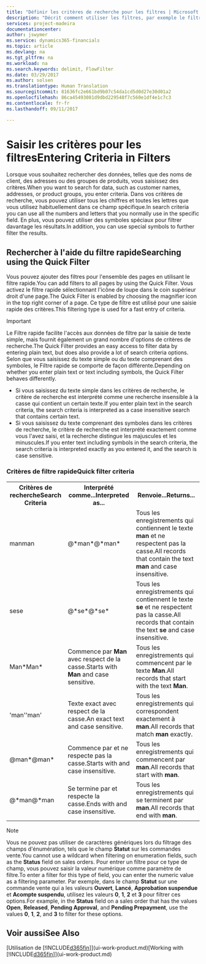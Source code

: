 ```yaml
---
title: "Définir les critères de recherche pour les filtres | Microsoft Docs"
description: "Décrit comment utiliser les filtres, par exemple le filtre rapide, pour préciser les résultats que vous obtenez lorsque vous recherchez des données."
services: project-madeira
documentationcenter: 
author: jswymer
ms.service: dynamics365-financials
ms.topic: article
ms.devlang: na
ms.tgt_pltfrm: na
ms.workload: na
ms.search.keywords: delimit, FlowFilter
ms.date: 03/29/2017
ms.author: solsen
ms.translationtype: Human Translation
ms.sourcegitcommit: 81636fc2e661bd9b07c54da1cd5d0d27e30d01a2
ms.openlocfilehash: 86ca45493081d9dbd229548f7c560e1df4e1c7c3
ms.contentlocale: fr-fr
ms.lasthandoff: 09/11/2017

---
```

# <a name="entering-criteria-in-filters"></a><span data-ttu-id="b3d46-103">Saisir les critères pour les filtres</span><span class="sxs-lookup"><span data-stu-id="b3d46-103">Entering Criteria in Filters</span></span>
<span data-ttu-id="b3d46-104">Lorsque vous souhaitez rechercher des données, telles que des noms de client, des adresses ou des groupes de produits, vous saisissez des critères.</span><span class="sxs-lookup"><span data-stu-id="b3d46-104">When you want to search for data, such as customer names, addresses, or product groups, you enter criteria.</span></span> <span data-ttu-id="b3d46-105">Dans vos critères de recherche, vous pouvez utiliser tous les chiffres et toutes les lettres que vous utilisez habituellement dans ce champ spécifique.</span><span class="sxs-lookup"><span data-stu-id="b3d46-105">In search criteria you can use all the numbers and letters that you normally use in the specific field.</span></span> <span data-ttu-id="b3d46-106">En plus, vous pouvez utiliser des symboles spéciaux pour filtrer davantage les résultats.</span><span class="sxs-lookup"><span data-stu-id="b3d46-106">In addition, you can use special symbols to further filter the results.</span></span>

## <a name="searching-using-the-quick-filter"></a><span data-ttu-id="b3d46-107">Rechercher à l'aide du filtre rapide</span><span class="sxs-lookup"><span data-stu-id="b3d46-107">Searching using the Quick Filter</span></span>
<span data-ttu-id="b3d46-108">Vous pouvez ajouter des filtres pour l'ensemble des pages en utilisant le filtre rapide.</span><span class="sxs-lookup"><span data-stu-id="b3d46-108">You can add filters to all pages by using the Quick Filter.</span></span> <span data-ttu-id="b3d46-109">Vous activez le filtre rapide sélectionnant l'icône de loupe dans le coin supérieur droit d'une page.</span><span class="sxs-lookup"><span data-stu-id="b3d46-109">The Quick Filter is enabled by choosing the magnifier icon in the top right corner of a page.</span></span> <span data-ttu-id="b3d46-110">Ce type de filtre est utilisé pour une saisie rapide des critères.</span><span class="sxs-lookup"><span data-stu-id="b3d46-110">This filtering type is used for a fast entry of criteria.</span></span>

> [!IMPORTANT]  
>   <span data-ttu-id="b3d46-111">Le Filtre rapide facilite l'accès aux données de filtre par la saisie de texte simple, mais fournit également un grand nombre d'options de critères de recherche.</span><span class="sxs-lookup"><span data-stu-id="b3d46-111">The Quick Filter provides an easy access to filter data by entering plain text, but does also provide a lot of search criteria options.</span></span> <span data-ttu-id="b3d46-112">Selon que vous saisissez du texte simple ou du texte comprenant des symboles, le Filtre rapide se comporte de façon différente.</span><span class="sxs-lookup"><span data-stu-id="b3d46-112">Depending on whether you enter plain text or text including symbols, the Quick Filter behaves differently.</span></span>  

* <span data-ttu-id="b3d46-113">Si vous saisissez du texte simple dans les critères de recherche, le critère de recherche est interprété comme une recherche insensible à la casse qui contient un certain texte.</span><span class="sxs-lookup"><span data-stu-id="b3d46-113">If you enter plain text in the search criteria, the search criteria is interpreted as a case insensitive search that contains certain text.</span></span>  
* <span data-ttu-id="b3d46-114">Si vous saisissez du texte comprenant des symboles dans les critères de recherche, le critère de recherche est interprété exactement comme vous l'avez saisi, et la recherche distingue les majuscules et les minuscules.</span><span class="sxs-lookup"><span data-stu-id="b3d46-114">If you enter text including symbols in the search criteria, the search criteria is interpreted exactly as you entered it, and the search is case sensitive.</span></span>

### <a name="quick-filter-criteria"></a><span data-ttu-id="b3d46-115">Critères de filtre rapide</span><span class="sxs-lookup"><span data-stu-id="b3d46-115">Quick filter criteria</span></span>
<!-- html syntax because symbols conflict with MarkDown syntax -->
<TABLE>
  <TR>
    <TH><span data-ttu-id="b3d46-116">Critères de recherche</span><span class="sxs-lookup"><span data-stu-id="b3d46-116">Search Criteria</span></span></TH>
    <TH><span data-ttu-id="b3d46-117">Interprété comme...</span><span class="sxs-lookup"><span data-stu-id="b3d46-117">Interpreted as...</span></span></TH>
    <TH><span data-ttu-id="b3d46-118">Renvoie...</span><span class="sxs-lookup"><span data-stu-id="b3d46-118">Returns...</span></span></TH>
  </TR>
  <TR>
    <TD><span data-ttu-id="b3d46-119">man</span><span class="sxs-lookup"><span data-stu-id="b3d46-119">man</span></span></TD>
    <TD><span data-ttu-id="b3d46-120">@&#42;man&#42;</span><span class="sxs-lookup"><span data-stu-id="b3d46-120">@&#42;man&#42;</span></span></TD>
    <TD><span data-ttu-id="b3d46-121">Tous les enregistrements qui contiennent le texte <b>man</b> et ne respectent pas la casse.</span><span class="sxs-lookup"><span data-stu-id="b3d46-121">All records that contain the text <b>man</b> and case insensitive.</span></span></TD>
  </TR>
  <TR>
    <TD><span data-ttu-id="b3d46-122">se</span><span class="sxs-lookup"><span data-stu-id="b3d46-122">se</span></span></TD>
    <TD><span data-ttu-id="b3d46-123">@&#42;se&#42;</span><span class="sxs-lookup"><span data-stu-id="b3d46-123">@&#42;se&#42;</span></span></TD>
    <TD><span data-ttu-id="b3d46-124">Tous les enregistrements qui contiennent le texte <b>se</b> et ne respectent pas la casse.</span><span class="sxs-lookup"><span data-stu-id="b3d46-124">All records that contain the text <b>se</b> and case insensitive.</span></span></TD>
  </TR>
  <TR>
    <TD><span data-ttu-id="b3d46-125">Man&#42;</span><span class="sxs-lookup"><span data-stu-id="b3d46-125">Man&#42;</span></span></TD>
    <TD><span data-ttu-id="b3d46-126">Commence par <b>Man</b> avec respect de la casse.</span><span class="sxs-lookup"><span data-stu-id="b3d46-126">Starts with <b>Man</b> and case sensitive.</span></span></TD>
    <TD><span data-ttu-id="b3d46-127">Tous les enregistrements qui commencent par le texte <b>Man</b>.</span><span class="sxs-lookup"><span data-stu-id="b3d46-127">All records that start with the text <b>Man</b>.</span></span></TD>
  </TR>
  <TR>
    <TD><span data-ttu-id="b3d46-128">'man'</span><span class="sxs-lookup"><span data-stu-id="b3d46-128">'man'</span></span></TD>
    <TD><span data-ttu-id="b3d46-129">Texte exact avec respect de la casse.</span><span class="sxs-lookup"><span data-stu-id="b3d46-129">An exact text and case sensitive.</span></span></TD>
    <TD><span data-ttu-id="b3d46-130">Tous les enregistrements qui correspondent exactement à <b>man</b>.</span><span class="sxs-lookup"><span data-stu-id="b3d46-130">All records that match <b>man</b> exactly.</span></span></TD>
  </TR>
  <TR>
    <TD><span data-ttu-id="b3d46-131">@man*</span><span class="sxs-lookup"><span data-stu-id="b3d46-131">@man*</span></span> </TD>
    <TD><span data-ttu-id="b3d46-132">Commence par et ne respecte pas la casse.</span><span class="sxs-lookup"><span data-stu-id="b3d46-132">Starts with and case insensitive.</span></span></TD>
    <TD><span data-ttu-id="b3d46-133">Tous les enregistrements qui commencent par <b>man</b>.</span><span class="sxs-lookup"><span data-stu-id="b3d46-133">All records that start with <b>man</b>.</span></span></TD>
  </TR>
    <TR>
    <TD><span data-ttu-id="b3d46-134">@&#42;man</span><span class="sxs-lookup"><span data-stu-id="b3d46-134">@&#42;man</span></span></TD>
    <TD><span data-ttu-id="b3d46-135">Se termine par et respecte la casse.</span><span class="sxs-lookup"><span data-stu-id="b3d46-135">Ends with and case insensitive.</span></span></TD>
    <TD><span data-ttu-id="b3d46-136">Tous les enregistrements qui se terminent par <b>man</b>.</span><span class="sxs-lookup"><span data-stu-id="b3d46-136">All records that end with <b>man</b>.</span></span></TD>
  </TR>
</TABLE>

> [!NOTE]  
>   <span data-ttu-id="b3d46-137">Vous ne pouvez pas utiliser de caractères génériques lors du filtrage des champs d'énumération, tels que le champ **Statut** sur les commandes vente.</span><span class="sxs-lookup"><span data-stu-id="b3d46-137">You cannot use a wildcard when filtering on enumeration fields, such as the **Status** field on sales orders.</span></span> <span data-ttu-id="b3d46-138">Pour entrer un filtre pour ce type de champ, vous pouvez saisir la valeur numérique comme paramètre de filtre.</span><span class="sxs-lookup"><span data-stu-id="b3d46-138">To enter a filter for this type of field, you can enter the numeric value as a filtering parameter.</span></span> <span data-ttu-id="b3d46-139">Par exemple, dans le champ **Statut** sur une commande vente qui a les valeurs **Ouvert**, **Lancé**, **Approbation suspendue** et **Acompte suspendu**, utilisez les valeurs **0**, **1**, **2** et **3** pour filtrer ces options.</span><span class="sxs-lookup"><span data-stu-id="b3d46-139">For example, in the **Status** field on a sales order that has the values **Open**, **Released**, **Pending Approval**, and **Pending Prepayment**, use the values **0**, **1**, **2**, and **3** to filter for these options.</span></span>  

## <a name="see-also"></a><span data-ttu-id="b3d46-140">Voir aussi</span><span class="sxs-lookup"><span data-stu-id="b3d46-140">See Also</span></span>
<span data-ttu-id="b3d46-141">[Utilisation de [!INCLUDE[d365fin](includes/d365fin_md.md)]](ui-work-product.md)</span><span class="sxs-lookup"><span data-stu-id="b3d46-141">[Working with [!INCLUDE[d365fin](includes/d365fin_md.md)]](ui-work-product.md)</span></span>

